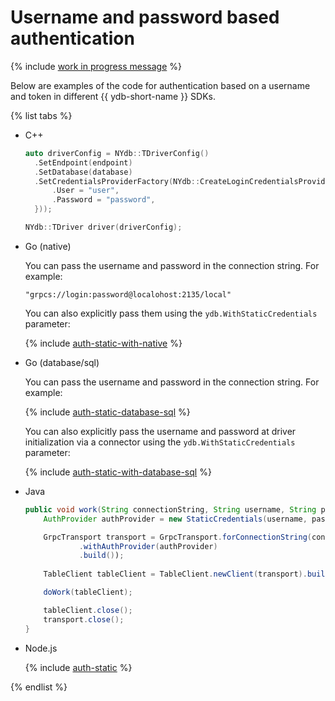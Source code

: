 # Username and password based authentication

{% include [work in progress message](_includes/addition.md) %}

Below are examples of the code for authentication based on a username and token in different {{ ydb-short-name }} SDKs.

{% list tabs %}

- C++

   ```c++
   auto driverConfig = NYdb::TDriverConfig()
     .SetEndpoint(endpoint)
     .SetDatabase(database)
     .SetCredentialsProviderFactory(NYdb::CreateLoginCredentialsProviderFactory({
         .User = "user",
         .Password = "password",
     }));

   NYdb::TDriver driver(driverConfig);
   ```

- Go (native)

   You can pass the username and password in the connection string. For example:

   ```shell
   "grpcs://login:password@localohost:2135/local"
   ```

   You can also explicitly pass them using the `ydb.WithStaticCredentials` parameter:

  {% include [auth-static-with-native](../../../../_includes/go/auth-static-with-native.md) %}

- Go (database/sql)

   You can pass the username and password in the connection string. For example:

  {% include [auth-static-database-sql](../../../../_includes/go/auth-static-database-sql.md) %}

   You can also explicitly pass the username and password at driver initialization via a connector using the `ydb.WithStaticCredentials` parameter:

  {% include [auth-static-with-database-sql](../../../../_includes/go/auth-static-with-database-sql.md) %}

- Java

  ```java
  public void work(String connectionString, String username, String password) {
      AuthProvider authProvider = new StaticCredentials(username, password);

      GrpcTransport transport = GrpcTransport.forConnectionString(connectionString)
              .withAuthProvider(authProvider)
              .build());
      
      TableClient tableClient = TableClient.newClient(transport).build();

      doWork(tableClient);

      tableClient.close();
      transport.close();
  }
  ```

- Node.js

  {% include [auth-static](../../../../_includes/nodejs/auth-static.md) %}

{% endlist %}
